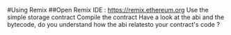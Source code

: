 #Using Remix
##Open Remix IDE : https://remix.ethereum.org
Use the simple storage contract
Compile the contract
Have a look at the abi and the bytecode, do you understand how the abi relatesto your contract's code ?
